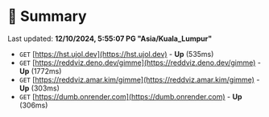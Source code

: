 # 📖 Summary
Last updated: **12/10/2024, 5:55:07 PG "Asia/Kuala_Lumpur"**

- `GET` [https://hst.ujol.dev](https://hst.ujol.dev) - **Up** (535ms)
- `GET` [https://reddviz.deno.dev/gimme](https://reddviz.deno.dev/gimme) - **Up** (1772ms)
- `GET` [https://reddviz.amar.kim/gimme](https://reddviz.amar.kim/gimme) - **Up** (303ms)
- `GET` [https://dumb.onrender.com](https://dumb.onrender.com) - **Up** (306ms)

